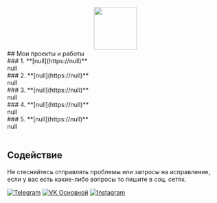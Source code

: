 <div id="header" align="center">
  <img src="https://media.giphy.com/media/M9gbBd9nbDrOTu1Mqx/giphy.gif" width="100"/>
</div>
## Мои проекты и работы <br>
### 1. **[null](https://null)** <br>
null <br>
### 2. **[null](https://null)** <br>
null <br>
### 3. **[null](https://null)** <br>
null <br>
### 4. **[null](https://null)** <br>
null <br>
### 5. **[null](https://null)** <br>
null <br>
 <br>

## Содействие
Не стесняйтесь отправлять проблемы или запросы на исправление, если у вас есть какие-либо вопросы то пишите в соц. сетях.

[![Telegram](https://img.shields.io/badge/Telegram-2CA5E0?style=for-the-badge&logo=telegram&logoColor=white)](https://t.me/iv_frunza)
[![VK Основной](https://img.shields.io/badge/VK%20Основной-4A76A8?style=for-the-badge&logo=vk&logoColor=white)](https://vk.com/iv.frunza)
[![Instagram](https://img.shields.io/badge/Instagram-E4405F?style=for-the-badge&logo=instagram&logoColor=white)](https://instagram.com/iv.frunza)
